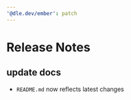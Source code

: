 ```yaml
---
'@dle.dev/ember': patch
---
```


# Release Notes

## update docs

- `README.md` now reflects latest changes
